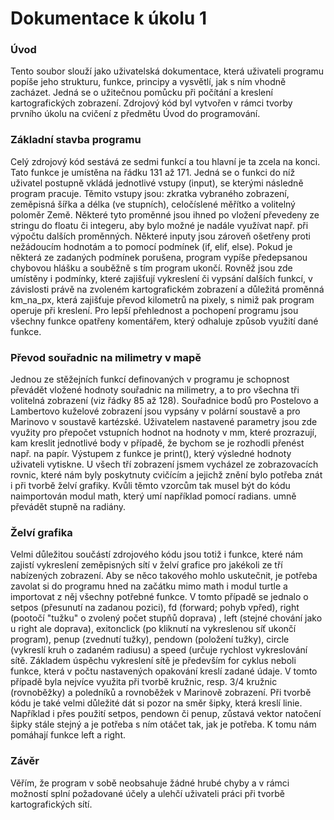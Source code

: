 # Dokumentace k úkolu 1
### Úvod
Tento soubor slouží jako uživatelská dokumentace, která uživateli programu popíše jeho strukturu, 
funkce, principy a vysvětlí, jak s ním vhodně zacházet. Jedná se o užitečnou pomůcku při 
počítání a kreslení kartografických zobrazení. Zdrojový kód byl vytvořen v rámci tvorby 
prvního úkolu na cvičení z předmětu Úvod do programování.
### Základní stavba programu
Celý zdrojový kód sestává ze sedmi funkcí a tou hlavní je ta zcela na konci. Tato funkce je 
umístěna na řádku 131 až 171. Jedná se o funkci do níž uživatel postupně vkládá jednotlivé
vstupy (input), se kterými následně program pracuje. Těmito vstupy jsou: zkratka vybraného
zobrazení, zeměpisná šířka a délka (ve stupních), celočíslené měřítko a volitelný poloměr
Země. Některé tyto proměnné jsou ihned po vložení převedeny ze stringu do floatu či integeru, 
aby bylo možné je nadále využívat např. při výpočtu dalších proměnných. Některé inputy 
jsou zároveň ošetřeny proti nežádoucím hodnotám a to pomocí podmínek (if, elif, else). 
Pokud je některá ze zadaných podmínek porušena, program vypíše předepsanou chybovou hlášku
a souběžně s tím program ukončí. Rovněž jsou zde umístěny i podmínky, které zajišťují
vykreslení či vypsání dalších funkcí, v závislosti právě na zvoleném kartografickém zobrazení 
a důležitá proměnná km_na_px, která zajišťuje převod kilometrů na pixely, s nimiž pak program
operuje při kreslení. Pro lepší přehlednost a pochopení programu jsou všechny funkce opatřeny 
komentářem, který odhaluje způsob využití dané funkce. 
### Převod souřadnic na milimetry v mapě
Jednou ze stěžejních funkcí definovaných v programu je schopnost převádět vložené hodnoty souřadnic
na milimetry, a to pro všechna tři volitelná zobrazení (viz řádky 85 až 128). Souřadnice bodů pro
Postelovo a Lambertovo kuželové zobrazení jsou vypsány v polární soustavě a pro Marinovo v 
soustavě kartézské. Uživatelem nastavené parametry jsou zde využity pro přepočet vstupních hodnot
na hodnoty v mm, které prozrazují, kam kreslit jednotlivé body v případě, že bychom se je 
rozhodli přenést např. na papír. Výstupem z funkce je print(), který výsledné hodnoty uživateli
vytiskne. U všech tří zobrazení jsmem vycházel ze zobrazovacích rovnic, které nám byly poskytnuty
cvičícím a jejichž znění bylo potřeba znát i při tvorbě želví grafiky. Kvůli těmto vzorcům tak
musel být do kódu naimportován modul math, který umí například pomocí radians. umně převádět 
stupně na radiány.
### Želví grafika
Velmi důležitou součástí zdrojového kódu jsou totiž i funkce, které nám zajistí vykreslení zeměpisných
sítí v želví grafice pro jakékoli ze tří nabízených zobrazení. Aby se něco takového mohlo uskutečnit, 
je potřeba zavolat si do programu hned na začátku mimo math i modul turtle a importovat z něj 
všechny potřebné funkce. V tomto případě se jednalo o setpos (přesunutí na zadanou pozici), fd 
(forward; pohyb vpřed), right (pootočí "tužku" o zvolený počet stupňů doprava) , left (stejné chování
jako u right ale doprava), exitonclick (po kliknutí na vykreslenou síť ukončí program), penup (zvednutí
tužky), pendown (položení tužky), circle (vykreslí kruh o zadaném radiusu) a speed (určuje rychlost 
vykreslování sítě. Základem úspěchu vykreslení sítě je především for cyklus neboli funkce, která v počtu
nastavených opakování kreslí zadané údaje. V tomto případě byla nejvíce využita při tvorbě kružnic, resp.
3/4 kružnic (rovnoběžky) a poledníků a rovnoběžek v Marinově zobrazení. Při tvorbě kódu je také velmi 
důležité dát si pozor na směr šipky, která kreslí linie. Například i přes použití setpos, pendown či 
penup, zůstavá vektor natočení šipky stále stejný a je potřeba s ním otáčet tak, jak je potřeba. K tomu
nám pomáhají funkce left a right.
### Závěr
Věřím, že program v sobě neobsahuje žádné hrubé chyby a v rámci možností splní požadované účely 
a ulehčí uživateli práci při tvorbě kartografických sítí. 



